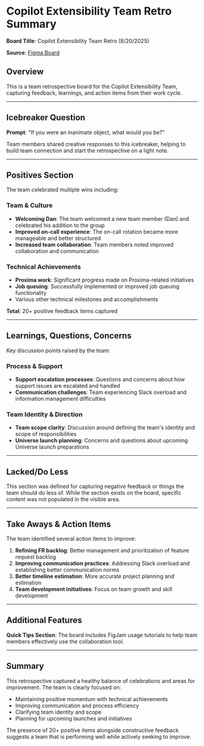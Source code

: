 # Copilot Extensibility Team Retro Summary

**Board Title**: Copilot Extensibility Team Retro (8/20/2025)

**Source**: [Figma Board](https://www.figma.com/board/eW7FOoRkgHdc6jwbzsLG4M/Copilot-Extensibility-Team-Retro-7-23-2025--Copy-?node-id=0-1&p=f&t=IpimDz4uQPYqdD3u-0)

## Overview

This is a team retrospective board for the Copilot Extensibility Team, capturing feedback, learnings, and action items from their work cycle.

---

## Icebreaker Question

**Prompt**: "If you were an inanimate object, what would you be?"

Team members shared creative responses to this icebreaker, helping to build team connection and start the retrospective on a light note.

---

## Positives Section

The team celebrated multiple wins including:

### Team & Culture
- **Welcoming Dan**: The team welcomed a new team member (Dan) and celebrated his addition to the group
- **Improved on-call experience**: The on-call rotation became more manageable and better structured
- **Increased team collaboration**: Team members noted improved collaboration and communication

### Technical Achievements
- **Proxima work**: Significant progress made on Proxima-related initiatives
- **Job queuing**: Successfully implemented or improved job queuing functionality
- Various other technical milestones and accomplishments

**Total**: 20+ positive feedback items captured

---

## Learnings, Questions, Concerns

Key discussion points raised by the team:

### Process & Support
- **Support escalation processes**: Questions and concerns about how support issues are escalated and handled
- **Communication challenges**: Team experiencing Slack overload and information management difficulties

### Team Identity & Direction
- **Team scope clarity**: Discussion around defining the team's identity and scope of responsibilities
- **Universe launch planning**: Concerns and questions about upcoming Universe launch preparations

---

## Lacked/Do Less

This section was defined for capturing negative feedback or things the team should do less of. While the section exists on the board, specific content was not populated in the visible area.

---

## Take Aways & Action Items

The team identified several action items to improve:

1. **Refining FR backlog**: Better management and prioritization of feature request backlog
2. **Improving communication practices**: Addressing Slack overload and establishing better communication norms
3. **Better timeline estimation**: More accurate project planning and estimation
4. **Team development initiatives**: Focus on team growth and skill development

---

## Additional Features

**Quick Tips Section**: The board includes FigJam usage tutorials to help team members effectively use the collaboration tool.

---

## Summary

This retrospective captured a healthy balance of celebrations and areas for improvement. The team is clearly focused on:
- Maintaining positive momentum with technical achievements
- Improving communication and process efficiency
- Clarifying team identity and scope
- Planning for upcoming launches and initiatives

The presence of 20+ positive items alongside constructive feedback suggests a team that is performing well while actively seeking to improve.
